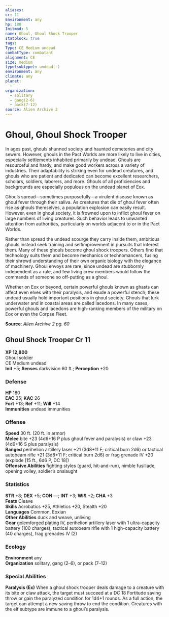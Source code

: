 ```yaml
---
aliases: 
cr: 11
Environment: any
hp: 180
Initmod: 5
name: Ghoul, Ghoul Shock Trooper
statblock: true
tags: 
Type: CE Medium undead
combatType: combatant
alignment: CE
size: medium
type(subtype): undead(-)
environment: any
climate: any
planet:
  - 
organization:
  - solitary
  - gang(2-6)
  - pack(7-12)
source: Alien Archive 2
---
```


# Ghoul, Ghoul Shock Trooper

In ages past, ghouls shunned society and haunted cemeteries and city sewers. However, ghouls in the Pact Worlds are more likely to live in cities, especially settlements inhabited primarily by undead. Ghouls are resourceful and hardy, and make good workers across a variety of industries. Their adaptability is striking even for undead creatures, and ghouls who are patient and dedicated can become excellent researchers, scholars, soldiers, laborers, and more. Ghouls of all proficiencies and backgrounds are especially populous on the undead planet of Eox.

Ghouls spread—sometimes purposefully—a virulent disease known as ghoul fever through their saliva. As creatures that die of ghoul fever often rise as ghouls themselves, a population explosion can easily result. However, even in ghoul society, it is frowned upon to inflict ghoul fever on large numbers of living creatures. Such behavior leads to unwanted attention from authorities, particularly on worlds adjacent to or in the Pact Worlds.

Rather than spread the undead scourge they carry inside them, ambitious ghouls instead seek training and selfimprovement in pursuits that interest them. Many of these ghouls become ghoul shock troopers. Others find that technology suits them and become mechanics or technomancers, fusing their shrewd understanding of their own organic biology with the elegance of machinery. Ghoul envoys are rare, since undead are stubbornly independent as a rule, and few living crew members would follow the commands of someone so off-putting as a ghoul.

Whether on Eox or beyond, certain powerful ghouls known as ghasts can affect even elves with their paralysis, and exude a powerful stench; these undead usually hold important positions in ghoul society. Ghouls that lurk underwater and in coastal areas are called lacedons. In many cases, powerful ghouls and lacedons are high-ranking members of the military on Eox or even the Corpse Fleet.

**Source**:  _Alien Archive 2 pg. 60_

## Ghoul Shock Trooper Cr 11

**XP 12,800**  
Ghoul soldier  
CE Medium undead  
**Init** +5; **Senses** darkvision 60 ft.; **Perception** +20  

### Defense

**HP** 180  
**EAC** 25; **KAC** 26  
**Fort** +13; **Ref** +11; **Will** +14  
**Immunities** undead immunities  

### Offense

**Speed** 30 ft. (20 ft. in armor)  
**Melee** bite +23 (4d6+16 P plus ghoul fever and paralysis) or claw +23 (4d6+16 S plus paralysis)  
**Ranged** perihelion artillery laser +21 (3d8+11 F; critical burn 2d6) or tactical autobeam rifle +21 (3d8+11 F; critical burn 2d6) or frag grenade IV +20 (explode \[15 ft., 6d6 P, DC 18\])  
**Offensive Abilities** fighting styles (guard, hit-and-run), nimble fusillade, opening volley, soldier’s onslaught

### Statistics

**STR** +8; **DEX** +5; **CON** —; **INT** +3; **WIS** +2; **CHA** +3  
**Feats** Cleave  
**Skills** Acrobatics +25, Athletics +20, Stealth +20  
**Languages** Common, Eoxian  
**Other Abilities** duck and weave, unliving  
**Gear** golemforged plating IV, perihelion artillery laser with 1 ultra-capacity battery (100 charges), tactical autobeam rifle with 1 high-capacity battery (40 charges), frag grenades IV (2)

### Ecology

**Environment** any  
**Organization** solitary, gang (2–6), or pack (7–12)

### Special Abilities

**Paralysis (Ex)** When a ghoul shock trooper deals damage to a creature with its bite or claw attack, the target must succeed at a DC 18 Fortitude saving throw or gain the paralyzed condition for 1d4+1 rounds. As a full action, the target can attempt a new saving throw to end the condition. Creatures with the elf subtype are immune to a ghoul’s paralysis.


